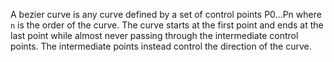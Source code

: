 <!-- TODO: ALLOW CUSTOM POINTS-->
<!-- const POINT_0 = [0, 0], POINT_3 = [1, 1];-->


A bezier curve is any curve defined by a set of control points P0...Pn
where `n` is the order of the curve. The curve starts at the first point
and ends at the last point while almost never passing through the
intermediate control points. The intermediate points instead control
the direction of the curve.
